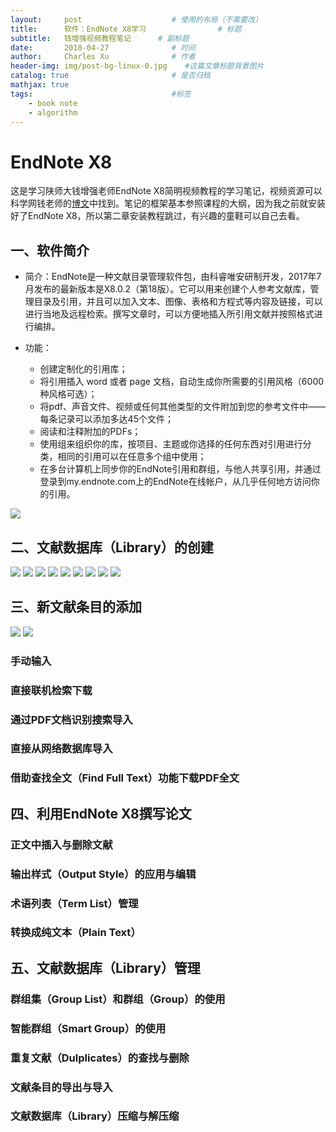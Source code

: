 ```yaml
---
layout:     post                    # 使用的布局（不需要改）
title:      软件：EndNote X8学习 			   # 标题 
subtitle:   钱增强视频教程笔记	   # 副标题
date:       2018-04-27              # 时间
author:     Charles Xu              # 作者
header-img: img/post-bg-linux-0.jpg    #这篇文章标题背景图片
catalog: true                       # 是否归档
mathjax: true
tags:                               #标签
    - book note
    - algorithm
---
```

<script type="text/x-mathjax-config"> MathJax.Hub.Config({ tex2jax: {inlineMath: [['$$','$$'],['\\(','\\)']]} }); </script> <script type="text/javascript" async src="https://cdn.mathjax.org/mathjax/latest/MathJax.js?config=TeX-MML-AM_CHTML"> </script>
# EndNote X8
这是学习陕师大钱增强老师EndNote X8简明视频教程的学习笔记，视频资源可以科学网钱老师的[博文](http://blog.sciencenet.cn/blog-563557-1074079.html)中找到。笔记的框架基本参照课程的大纲，因为我之前就安装好了EndNote X8，所以第二章安装教程跳过，有兴趣的童鞋可以自己去看。

## 一、软件简介
- 简介：EndNote是一种文献目录管理软件包，由科睿唯安研制开发，2017年7月发布的最新版本是X8.0.2（第18版）。它可以用来创建个人参考文献库，管理目录及引用，并且可以加入文本、图像、表格和方程式等内容及链接，可以进行当地及远程检索。撰写文章时，可以方便地插入所引用文献并按照格式进行编排。
 
- 功能：
	- 创建定制化的引用库；
	- 将引用插入 word 或者 page 文档，自动生成你所需要的引用风格（6000种风格可选）；
	- 将pdf、声音文件、视频或任何其他类型的文件附加到您的参考文件中——每条记录可以添加多达45个文件；
	- 阅读和注释附加的PDFs；
	- 使用组来组织你的库，按项目、主题或你选择的任何东西对引用进行分类，相同的引用可以在任意多个组中使用；
	- 在多台计算机上同步你的EndNote引用和群组，与他人共享引用，并通过登录到my.endnote.com上的EndNote在线帐户，从几乎任何地方访问你的引用。

![](https://ws1.sinaimg.cn/large/006tKfTcgy1fqrlgs4d2uj30lx0iejt4.jpg)
	
## 二、文献数据库（Library）的创建
![](https://ws2.sinaimg.cn/large/006tKfTcgy1fqrmuii9ffg318d0ooqd4.gif)
![](https://ws4.sinaimg.cn/large/006tKfTcgy1fqrlmcjdfhj30ly0fdab5.jpg)
![](https://ws3.sinaimg.cn/large/006tKfTcgy1fqrlnyanqjj30lz0aygmh.jpg)
![](https://ws3.sinaimg.cn/large/006tKfTcgy1fqrlos5tyvj30m10inq4m.jpg)
![](https://ws2.sinaimg.cn/large/006tKfTcgy1fqrlpilxgnj30m008q0tf.jpg)
![](https://ws2.sinaimg.cn/large/006tKfTcgy1fqrlqj2hh7j30lz0esgmw.jpg)
![](https://ws3.sinaimg.cn/large/006tKfTcgy1fqrlr9ms6xj30lz0e7q40.jpg)
![](https://ws2.sinaimg.cn/large/006tKfTcgy1fqrlsjyc0oj30hn0kndhb.jpg)
![](https://ws4.sinaimg.cn/large/006tKfTcgy1fqrlu8ngqfj30fj0kh75u.jpg)
## 三、新文献条目的添加
![](https://ws3.sinaimg.cn/large/006tKfTcgy1fqrmye2gp5j31kw0zkqhc.jpg)
![](https://ws2.sinaimg.cn/large/006tKfTcgy1fqrn1otb93j31kw0zk7id.jpg)
### 手动输入

### 直接联机检索下载
### 通过PDF文档识别搜索导入
### 直接从网络数据库导入
### 借助查找全文（Find Full Text）功能下载PDF全文
## 四、利用EndNote X8撰写论文
### 正文中插入与删除文献
### 输出样式（Output Style）的应用与编辑
### 术语列表（Term List）管理
### 转换成纯文本（Plain Text）
## 五、文献数据库（Library）管理
### 群组集（Group List）和群组（Group）的使用
### 智能群组（Smart Group）的使用
### 重复文献（Dulplicates）的查找与删除
### 文献条目的导出与导入
### 文献数据库（Library）压缩与解压缩